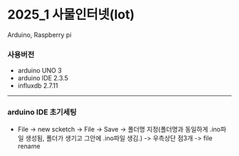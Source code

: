 # 2025_1 사물인터넷(Iot)
Arduino, Raspberry pi

### 사용버전
- arduino UNO 3
- arduino IDE 2.3.5
- influxdb 2.7.11
---

### arduino IDE 초기세팅
- File -> new scketch -> File -> Save -> 폴더명 지정(폴더명과 동일하게 .ino파일 생성됨, 폴더가 생기고 그안에 .ino파일 생김.) -> 우측상단 점3개 -> file rename